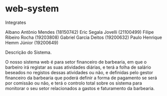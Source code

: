 # web-system

Integrates 

Albano Antônio Mendes (18150742)
Eric Segala Jovelli (21100499)
Filipe Ribeiro Rocha (19203808)
Gabriel Garcia Deitos (19200632)
Paulo Henrique Hemm Júnior (19200649)

Descrição do Sistema.

O nosso sistema web é para setor financeiro de barbearia, em que o barbeiro irá registar as suas atividades diárias,
e terá a folha de salário beseados no registos dessas atividades ou não, e definidas pelo gestor financeiro da barbearia
que poderá definir a forma de pagamento se será por comissão ou não, e terá o controlo total sobre os sistema para monitorar 
o seu setor relacionados a gastos e faturamento da barbearia.
